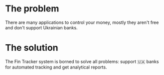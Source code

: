 # The problem 
There are many applications to control your money, mostly they aren't free and don't support Ukrainian banks. 
# The solution 
The Fin Tracker system is borned to solve all problems: support :ukraine: banks for automated tracking and get analytical reports.
